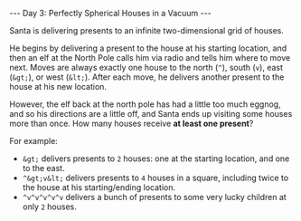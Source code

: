 --- Day 3: Perfectly Spherical Houses in a Vacuum ---

Santa is delivering presents to an infinite two-dimensional grid of houses.

He begins by delivering a present to the house at his starting location, and 
then an elf at the North Pole calls him via radio and tells him where to move 
next. Moves are always exactly one house to the north (`^`), south (`v`), east 
(`&gt;`), or west (`&lt;`). After each move, he delivers another present to the 
house at his new location.

However, the elf back at the north pole has had a little too much eggnog, and 
so his directions are a little off, and Santa ends up visiting some houses more 
than once. How many houses receive **at least one present**?

For example:

 - `&gt;` delivers presents to `2` houses: one at the starting location, and 
one to the east.
 - `^&gt;v&lt;` delivers presents to `4` houses in a square, including twice to 
the house at his starting/ending location.
 - `^v^v^v^v^v` delivers a bunch of presents to some very lucky children at 
only `2` houses.


